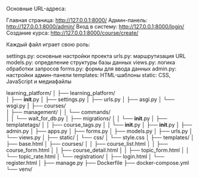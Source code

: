 Основные URL-адреса:

Главная страница: http://127.0.0.1:8000/
Админ-панель: http://127.0.0.1:8000/admin/
Вход в систему: http://127.0.0.1:8000/login/
Создание курса: http://127.0.0.1:8000/course/create/

Каждый файл играет свою роль:

settings.py: основные настройки проекта
urls.py: маршрутизация URL
models.py: определение структуры базы данных
views.py: логика обработки запросов
forms.py: формы для ввода данных
admin.py: настройки админ-панели
templates: HTML-шаблоны
static: CSS, JavaScript и медиафайлы

learning_platform/
│
├── learning_platform/          
│   ├── __init__.py
│   ├── settings.py
│   ├── urls.py
│   ├── asgi.py
│   └── wsgi.py
│
├── courses/    
│   ├── management/
│   │   └── commands/    
│   │       └── wait_for_db.py
│   ├── migrations/
│   │   └── __init__.py
│   ├── templatetags/
│   │   ├── course_tags.py
│   │   └── __init__.py
│   ├── __init__.py
│   ├── admin.py
│   ├── apps.py
│   ├── forms.py
│   ├── models.py
│   ├── urls.py
│   └── views.py
│
├── static/
│   └── css/
│       └── style.css
│
├── templates/
│   ├── base.html
│   ├── courses/
│   │    ├── course_list.html
│   │    ├── course_form.html
│   │    ├── course_detail.html
│   │    ├── topic_form.html
│   │    └── topic_rate.html
│   └── registration/
│        ├── login.html
│        └── register.html
│
├── manage.py
├── Dockerfile
├── docker-compose.yml
└── venv/